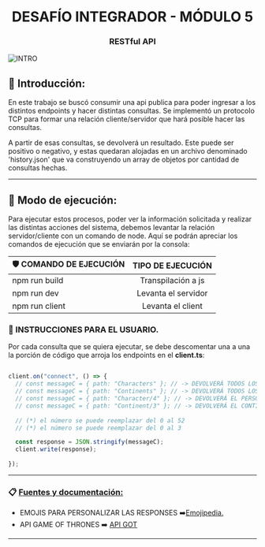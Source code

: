 <h1 align="center"> DESAFÍO INTEGRADOR - MÓDULO 5 </h1>
<h3 align="center"> RESTful API </h3>

![INTRO](https://pbs.twimg.com/media/GW2rXvbWUAARLOO?format=jpg&name=large)

## 🔸 Introducción:

En este trabajo se buscó consumir una api publica para poder ingresar a los distintos endpoints y hacer distintas consultas. Se implementó un protocolo TCP para formar una relación cliente/servidor que hará posible hacer las consultas.

A partir de esas consultas, se devolverá un resultado. Este puede ser positivo o negativo, y estas quedaran alojadas en un archivo denominado 'history.json' que va construyendo un array de objetos por cantidad de consultas hechas.


***

## 🔹 Modo de ejecución:

 Para ejecutar estos procesos, poder ver la información solicitada y realizar las distintas acciones del sistema, debemos levantar la relación servidor/cliente con un comando de node. Aquí se podrán apreciar los comandos de ejecución que se enviarán por la  consola:
 
| 🛡️ COMANDO DE EJECUCIÓN | TIPO DE EJECUCIÓN     | 
| -------------------- | :-----------------:   | 
| npm run build        | Transpilación a js    |       
| npm run dev          | Levanta el servidor   |       
| npm run client       |Levanta el client      |       

### 📍 INSTRUCCIONES PARA EL USUARIO.

Por cada consulta que se quiera ejecutar, se debe descomentar una a una la porción de código que arroja los endpoints en el **client.ts**: 

```typescript

client.on("connect", () => {
  // const messageC = { path: "Characters" }; // -> DEVOLVERÁ TODOS LOS PERSONAJES
  // const messageC = { path: "Continents" }; // -> DEVOLVERÁ TODOS LOS CONTINENTES
  // const messageC = { path: "Character/4" }; // -> DEVOLVERÁ EL PERSONAJE CON ID 4(*)
  // const messageC = { path: "Continent/3" }; // -> DEVOLVERÁ EL CONTINENTE CON ID 3(**)
  
  // (*) el número se puede reemplazar del 0 al 52
  // (*) el número se puede reemplazar del 0 al 3

  const response = JSON.stringify(messageC);
  client.write(response);
  
});

```

***

### 📋 <u> Fuentes y documentación: </u> ###

* EMOJIS PARA PERSONALIZAR LAS RESPONSES ➡️[Emojipedia.](https://emojipedia.org/)
* API GAME OF THRONES ➡️ [API GOT](https://thronesapi.com/api/v2/)

***

